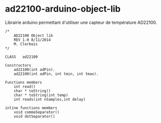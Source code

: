 ad22100-arduino-object-lib
==========================

Librairie arduino permettant d'utiliser une capteur de température AD22100.

    /*
		AD22100 Object lib 
		REV 1.0 8/11/2014
		M. Clerbois
	*/

    CLASS	ad22100

    Constructors
		ad22100(int adPin).
		ad22100(int adPin, int tmin, int tmax).
    	
    Functions members
		int read()
		char * toString()
		char * toString(int temp)
		int reads(int nSamples,int delay)

    inline functions members
		void commaSeparator() 
		void dotSeparator()


